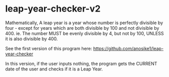 # leap-year-checker-v2
Mathematically, A leap year is a year whose number is perfectly divisible by four - except for years which are both divisible by 100 and not divisible by 400. ie. The number MUST be evenly divisible by 4, but not by 100, UNLESS it is also divisible by 400.

See the first version of this program here: https://github.com/anosike1/leap-year-checker

In this version, if the user inputs nothing, the program gets the CURRENT date of the user and checks if it is a Leap Year.
